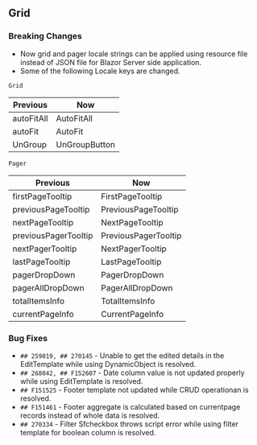 ##  Grid

###    Breaking Changes

- Now grid and pager locale strings can be applied using resource file instead of JSON file for Blazor Server side application.
- Some of the following Locale keys are changed.

 `Grid`
 
| Previous | Now |
| ------------- | ------------- |
| autoFitAll | AutoFitAll |
| autoFit | AutoFit |
| UnGroup | UnGroupButton |

 `Pager`
 
| Previous | Now |
| ------------- | ------------- |
| firstPageTooltip | FirstPageTooltip |
| previousPageTooltip | PreviousPageTooltip |
| nextPageTooltip | NextPageTooltip |
| previousPagerTooltip | PreviousPagerTooltip |
| nextPagerTooltip | NextPagerTooltip |
| lastPageTooltip | LastPageTooltip |
| pagerDropDown | PagerDropDown |
| pagerAllDropDown | PagerAllDropDown |
| totalItemsInfo | TotalItemsInfo |
| currentPageInfo | CurrentPageInfo |


###    Bug Fixes

- `## 259019, ## 270145` - Unable to get the edited details in the EditTemplate while using DynamicObject is resolved.
- `## 268042, ## F152607` - Date column value is not updated properly while using EditTemplate is resolved.
- `## F151525` - Footer template not updated while CRUD operationan is resolved.
- `## F151461` - Footer aggregate is calculated based on currentpage records instead of whole data is resolved.
- `## 270334` - Filter Sfcheckbox throws script error while using filter template for boolean column is resolved.

